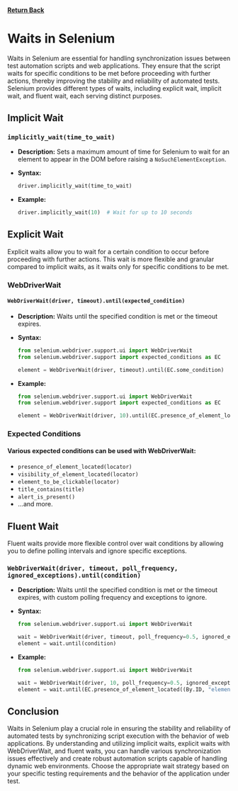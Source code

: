 #### [Return Back](../../selenium_with_python.md)

# Waits in Selenium

Waits in Selenium are essential for handling synchronization issues between test automation scripts and web applications. They ensure that the script waits for specific conditions to be met before proceeding with further actions, thereby improving the stability and reliability of automated tests. Selenium provides different types of waits, including explicit wait, implicit wait, and fluent wait, each serving distinct purposes.

## Implicit Wait

### `implicitly_wait(time_to_wait)`

- **Description:** Sets a maximum amount of time for Selenium to wait for an element to appear in the DOM before raising a `NoSuchElementException`.

- **Syntax:**
  ```python
  driver.implicitly_wait(time_to_wait)
  ```

- **Example:**
  ```python
  driver.implicitly_wait(10)  # Wait for up to 10 seconds
  ```

## Explicit Wait

Explicit waits allow you to wait for a certain condition to occur before proceeding with further actions. This wait is more flexible and granular compared to implicit waits, as it waits only for specific conditions to be met.

### WebDriverWait

#### `WebDriverWait(driver, timeout).until(expected_condition)`

- **Description:** Waits until the specified condition is met or the timeout expires.

- **Syntax:**
  ```python
  from selenium.webdriver.support.ui import WebDriverWait
  from selenium.webdriver.support import expected_conditions as EC

  element = WebDriverWait(driver, timeout).until(EC.some_condition)
  ```

- **Example:**
  ```python
  from selenium.webdriver.support.ui import WebDriverWait
  from selenium.webdriver.support import expected_conditions as EC

  element = WebDriverWait(driver, 10).until(EC.presence_of_element_located((By.ID, "element_id")))
  ```

### Expected Conditions

#### Various expected conditions can be used with WebDriverWait:

- `presence_of_element_located(locator)`
- `visibility_of_element_located(locator)`
- `element_to_be_clickable(locator)`
- `title_contains(title)`
- `alert_is_present()`
- ...and more.

## Fluent Wait

Fluent waits provide more flexible control over wait conditions by allowing you to define polling intervals and ignore specific exceptions.

### `WebDriverWait(driver, timeout, poll_frequency, ignored_exceptions).until(condition)`

- **Description:** Waits until the specified condition is met or the timeout expires, with custom polling frequency and exceptions to ignore.

- **Syntax:**
  ```python
  from selenium.webdriver.support.ui import WebDriverWait

  wait = WebDriverWait(driver, timeout, poll_frequency=0.5, ignored_exceptions=[NoSuchElementException, ElementNotVisibleException])
  element = wait.until(condition)
  ```

- **Example:**
  ```python
  from selenium.webdriver.support.ui import WebDriverWait

  wait = WebDriverWait(driver, 10, poll_frequency=0.5, ignored_exceptions=[NoSuchElementException])
  element = wait.until(EC.presence_of_element_located((By.ID, "element_id")))
  ```

## Conclusion

Waits in Selenium play a crucial role in ensuring the stability and reliability of automated tests by synchronizing script execution with the behavior of web applications. By understanding and utilizing implicit waits, explicit waits with WebDriverWait, and fluent waits, you can handle various synchronization issues effectively and create robust automation scripts capable of handling dynamic web environments. Choose the appropriate wait strategy based on your specific testing requirements and the behavior of the application under test.
